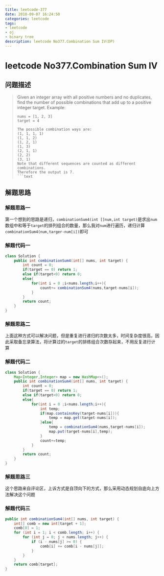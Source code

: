 ```yaml
---
title: leetcode-377
date: 2018-09-07 16:24:50
categories: leetcode
tags: 
- leetcode
- oj
- binary tree
description: leetcode No377.Combination Sum IV(DP)
---
```

# leetcode No377.Combination Sum IV

## 问题描述
>Given an integer array with all positive numbers and no duplicates, find the number of possible combinations that add up to a positive integer target.
>Example:
>```text
>nums = [1, 2, 3]
>target = 4
>
>The possible combination ways are:
>(1, 1, 1, 1)
>(1, 1, 2)
>(1, 2, 1)
>(1, 3)
>(2, 1, 1)
>(2, 2)
>(3, 1)
>Note that different sequences are counted as different combinations.
>Therefore the output is 7.
>```text

## 解题思路

### 解题思路一

第一个想到的思路是递归，`combinationSum4(int []num,int target)`是求出`num`数组中和等于`target`的排列组合的数量，那么我对`num`进行遍历，递归计算`combinationSum4(num,targer-num[i])`即可

### 解题代码一

```java
class Solution {
    public int combinationSum4(int[] nums, int target) {
        int count = 0;
        if(target == 0) return 1;
        else if(target<0) return 0;
        else{
            for(int i = 0 ;i<nums.length;i++){
                count+= combinationSum4(nums,target-nums[i]);
            }
        }
        return count;
    }
}
```

### 解题思路二

上面这种方式可以解决问题，但是重复进行递归的次数太多，时间复杂度很高，因此采取备忘录算法，将计算过的`target`的排练组合次数存起来，不用反复进行计算

### 解题代码二

```java
class Solution {
    Map<Integer,Integer> map = new HashMap<>();
    public int combinationSum4(int[] nums, int target) {
        int count = 0;
        if(target == 0) return 1;
        else if(target<0) return 0;
        else{
            for(int i = 0 ;i<nums.length;i++){
                int temp;
                if(map.containsKey(target-nums[i])){
                    temp = map.get(target-nums[i]);
                }else{
                    temp = combinationSum4(nums,target-nums[i]);
                    map.put(target-nums[i],temp);
                }
                count+=temp;
            }
        }
        return count;
    }
}
```

### 解题思路三

这个思路来自评论区，上诉方式是自顶向下的方式，那么采用动态规划自底向上方法解决这个问题

### 解题代码三

```java
public int combinationSum4(int[] nums, int target) {
    int[] comb = new int[target + 1];
    comb[0] = 1;
    for (int i = 1; i < comb.length; i++) {
        for (int j = 0; j < nums.length; j++) {
            if (i - nums[j] >= 0) {
                comb[i] += comb[i - nums[j]];
            }
        }
    }
    return comb[target];
}
```